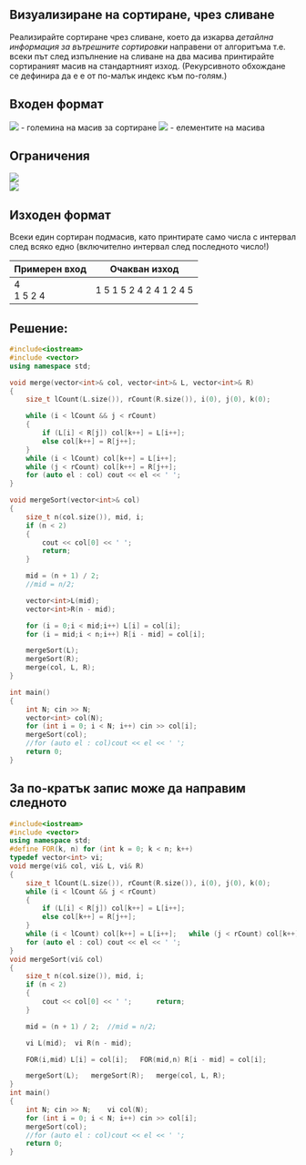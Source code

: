 ## Визуализиране на сортиране, чрез сливане

Реализирайте сортиране чрез сливане, което да изкарва *детайлна информация за вътрешните сортировки* направени от алгоритъма т.е. всеки път след изпълнение на сливане на два масива принтирайте сортираният масив на стандартният изход. (Рекурсивното обхождане се дефинира да е е от по-малък индекс към по-голям.)

## Входен формат

<img src="https://latex.codecogs.com/svg.latex?\Large&space;N"> - големина на масив за сортиране <img src="https://latex.codecogs.com/svg.latex?\Large&space;x_1,x_2,...,x_N"> - елементите на масива

## Ограничения

<img src="https://latex.codecogs.com/svg.latex?\Large&space;0<N<100000"><br>
<img src="https://latex.codecogs.com/svg.latex?\Large&space;0<x_i<1000000">

## Изходен формат

Всеки един сортиран подмасив, като принтирате само числа с интервал след всяко едно (включително интервал след последното число!)

Примерен вход|Очакван изход
-|-
4<br>1 5 2 4|1 5 1 5 2 4 2 4 1 2 4 5 

## Решение:

```cpp
#include<iostream>
#include <vector>
using namespace std;

void merge(vector<int>& col, vector<int>& L, vector<int>& R)
{
	size_t lCount(L.size()), rCount(R.size()), i(0), j(0), k(0);

	while (i < lCount && j < rCount)
	{
		if (L[i] < R[j]) col[k++] = L[i++];
		else col[k++] = R[j++];
	}
	while (i < lCount) col[k++] = L[i++];
	while (j < rCount) col[k++] = R[j++];
	for (auto el : col) cout << el << ' ';
}

void mergeSort(vector<int>& col)
{
	size_t n(col.size()), mid, i;
	if (n < 2)
	{
		cout << col[0] << ' ';
		return;
	}

	mid = (n + 1) / 2;
	//mid = n/2;

	vector<int>L(mid);
	vector<int>R(n - mid);

	for (i = 0;i < mid;i++) L[i] = col[i];
	for (i = mid;i < n;i++) R[i - mid] = col[i];

	mergeSort(L);
	mergeSort(R);
	merge(col, L, R);
}

int main()
{
	int N; cin >> N;
	vector<int> col(N);
	for (int i = 0; i < N; i++) cin >> col[i];
	mergeSort(col);
	//for (auto el : col)cout << el << ' ';
	return 0;
}
```

## За по-кратък запис може да направим следното

```cpp
#include<iostream>
#include <vector>
using namespace std;
#define FOR(k, n) for (int k = 0; k < n; k++)
typedef vector<int> vi;
void merge(vi& col, vi& L, vi& R)
{
	size_t lCount(L.size()), rCount(R.size()), i(0), j(0), k(0);
	while (i < lCount && j < rCount)
	{
		if (L[i] < R[j]) col[k++] = L[i++];
		else col[k++] = R[j++];
	}
	while (i < lCount) col[k++] = L[i++];	while (j < rCount) col[k++] = R[j++];
	for (auto el : col) cout << el << ' ';
}
void mergeSort(vi& col)
{
	size_t n(col.size()), mid, i;
	if (n < 2)
	{
		cout << col[0] << ' ';		return;
	}

	mid = (n + 1) / 2;	//mid = n/2;

	vi L(mid);	vi R(n - mid);

	FOR(i,mid) L[i] = col[i];	FOR(mid,n) R[i - mid] = col[i];

	mergeSort(L);	mergeSort(R);	merge(col, L, R);
}
int main()
{
	int N; cin >> N;	vi col(N);
	for (int i = 0; i < N; i++) cin >> col[i];
	mergeSort(col);
	//for (auto el : col)cout << el << ' ';
	return 0;
}
```
